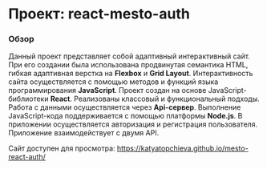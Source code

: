# Проект: react-mesto-auth

### Обзор
Данный проект представляет собой адаптивный интерактивный сайт. При его создании была использована продвинутая семантика HTML, гибкая адаптивная верстка на __Flexbox__ и __Grid Layout__.  Интерактивность сайта осуществляется с помощью методов и функций языка программирования __JavaScript__. 
  Проект создан на основе JavaScript-библиотеки __React__. Реализованы классовый и функциональный подходы. Работа с данными осуществляется через __Api-сервер__. Выполнение JavaScript-кода поддерживается с помощью платформы __Node.js__.  В приложении осуществляется авторизация и регистрация пользователя. Приложение взаимодействует с двумя API.

Сайт доступен для просмотра: https://katyatopchieva.github.io/mesto-react-auth/
